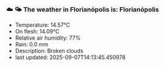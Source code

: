 ### ☁️ 🌤️  The weather in Florianópolis is: Florianópolis

- Temperature: 14.57°C
- On flesh: 14.09°C
- Relative air humidity: 77%
- Rain: 0.0 mm
- Description: Broken clouds
- last updated: 2025-09-07T14:13:45.450978
